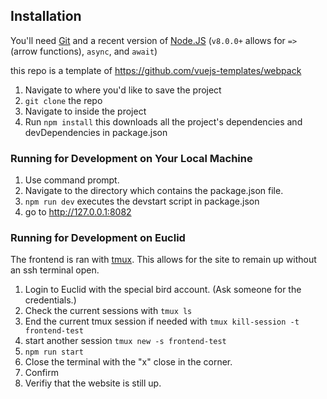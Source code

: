 ## Installation

You'll need [Git](https://git-scm.com/) and a recent version of [Node.JS](https://nodejs.org/en/) (`v8.0.0+` allows for `=>` (arrow functions), `async`, and `await`)

this repo is a template of https://github.com/vuejs-templates/webpack

1. Navigate to where you'd like to save the project
2. `git clone` the repo
3. Navigate to inside the project
4. Run `npm install` this downloads all the project's dependencies and devDependencies in package.json

### Running for Development on Your Local Machine
1. Use command prompt.
2. Navigate to the directory which contains the package.json file.
3. `npm run dev` executes the devstart script in package.json
4. go to http://127.0.0.1:8082

### Running for Development on Euclid
The frontend is ran with [tmux](https://en.wikipedia.org/wiki/Tmux). This allows for the site to remain up without an ssh terminal open. 
1. Login to Euclid with the special bird account. (Ask someone for the credentials.)
2. Check the current sessions with `tmux ls`
3. End the current tmux session if needed with `tmux kill-session -t frontend-test`
4. start another session `tmux new -s frontend-test`
5. `npm run start`
6. Close the terminal with the "x" close in the corner.
7. Confirm
8. Verifiy that the website is still up.
